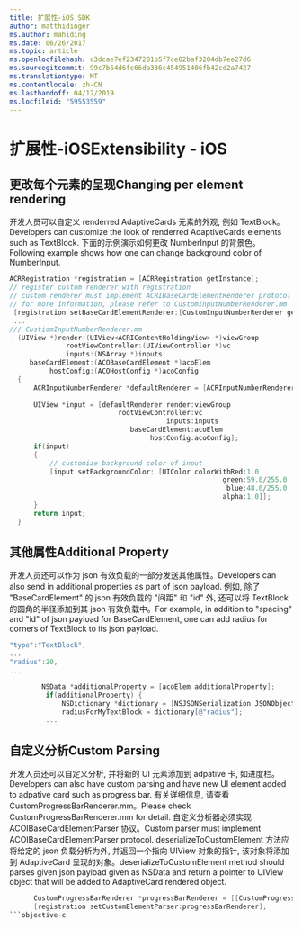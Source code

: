 ```yaml
---
title: 扩展性-iOS SDK
author: matthidinger
ms.author: mahiding
ms.date: 06/26/2017
ms.topic: article
ms.openlocfilehash: c3dcae7ef2347201b5f7ce02baf3204db7ee27d6
ms.sourcegitcommit: 99c7b64d6fc66da336c454951406fb42cd2a7427
ms.translationtype: MT
ms.contentlocale: zh-CN
ms.lasthandoff: 04/12/2019
ms.locfileid: "59553559"
---
```

# <a name="extensibility---ios"></a><span data-ttu-id="812ee-102">扩展性-iOS</span><span class="sxs-lookup"><span data-stu-id="812ee-102">Extensibility - iOS</span></span>

## <a name="changing-per-element-rendering"></a><span data-ttu-id="812ee-103">更改每个元素的呈现</span><span class="sxs-lookup"><span data-stu-id="812ee-103">Changing per element rendering</span></span>

<span data-ttu-id="812ee-104">开发人员可以自定义 renderred AdaptiveCards 元素的外观, 例如 TextBlock。</span><span class="sxs-lookup"><span data-stu-id="812ee-104">Developers can customize the look of renderred AdaptiveCards elements such as TextBlock.</span></span>
<span data-ttu-id="812ee-105">下面的示例演示如何更改 NumberInput 的背景色。</span><span class="sxs-lookup"><span data-stu-id="812ee-105">Following example shows how one can change background color of NumberInput.</span></span>

```objective-c
ACRRegistration *registration = [ACRRegistration getInstance];
// register custom renderer with registration
// custom renderer must implement ACRIBaseCardElementRenderer protocol
// for more information, please refer to CustomInputNumberRenderer.mm
 [registration setBaseCardElementRenderer:[CustomInputNumberRenderer getInstance] cardElementType:ACRNumberInput];
 ...
/// CustiomInputNumberRenderer.mm
- (UIView *)render:(UIView<ACRIContentHoldingView> *)viewGroup
              rootViewController:(UIViewController *)vc
              inputs:(NSArray *)inputs
     baseCardElement:(ACOBaseCardElement *)acoElem
          hostConfig:(ACOHostConfig *)acoConfig
  {
      ACRInputNumberRenderer *defaultRenderer = [ACRInputNumberRenderer getInstance];
 
      UIView *input = [defaultRenderer render:viewGroup
                           rootViewController:vc
                                       inputs:inputs
                              baseCardElement:acoElem
                                   hostConfig:acoConfig];
      if(input)
      {   
          // customize background color of input
          [input setBackgroundColor: [UIColor colorWithRed:1.0
                                                     green:59.0/255.0
                                                      blue:48.0/255.0
                                                     alpha:1.0]];
      }
      return input;
  }
  ```

 ## <a name="additional-property"></a><span data-ttu-id="812ee-106">其他属性</span><span class="sxs-lookup"><span data-stu-id="812ee-106">Additional Property</span></span>

 <span data-ttu-id="812ee-107">开发人员还可以作为 json 有效负载的一部分发送其他属性。</span><span class="sxs-lookup"><span data-stu-id="812ee-107">Developers can also send in additional properties as part of json payload.</span></span>
<span data-ttu-id="812ee-108">例如, 除了 "BaseCardElement" 的 json 有效负载的 "间距" 和 "id" 外, 还可以将 TextBlock 的圆角的半径添加到其 json 有效负载中。</span><span class="sxs-lookup"><span data-stu-id="812ee-108">For example, in addition to "spacing" and "id" of json payload for BaseCardElement, one can add radius for corners of TextBlock to its json payload.</span></span>

 ```objective-c
 "type":"TextBlock",
 ...
 "radius":20,
 ...
 ```

 ```objective-c
         NSData *additionalProperty = [acoElem additionalProperty];
          if(additionalProperty) {
              NSDictionary *dictionary = [NSJSONSerialization JSONObjectWithData:additionalProperty options:NSJSONReadingMutableLeaves error:nil];
              radiusForMyTextBlock = dictionary[@"radius"];
          ...
```
 ## <a name="custom-parsing"></a><span data-ttu-id="812ee-109">自定义分析</span><span class="sxs-lookup"><span data-stu-id="812ee-109">Custom Parsing</span></span>

<span data-ttu-id="812ee-110">开发人员还可以自定义分析, 并将新的 UI 元素添加到 adpative 卡, 如进度栏。</span><span class="sxs-lookup"><span data-stu-id="812ee-110">Developers can also have custom parsing and have new UI element added to adpative card such as progress bar.</span></span> <span data-ttu-id="812ee-111">有关详细信息, 请查看 CustomProgressBarRenderer.mm。</span><span class="sxs-lookup"><span data-stu-id="812ee-111">Please check CustomProgressBarRenderer.mm for detail.</span></span>
<span data-ttu-id="812ee-112">自定义分析器必须实现 ACOIBaseCardElementParser 协议。</span><span class="sxs-lookup"><span data-stu-id="812ee-112">Custom parser must implement ACOIBaseCardElementParser protocol.</span></span> <span data-ttu-id="812ee-113">deserializeToCustomElement 方法应将给定的 json 负载分析为外, 并返回一个指向 UIView 对象的指针, 该对象将添加到 AdaptiveCard 呈现的对象。</span><span class="sxs-lookup"><span data-stu-id="812ee-113">deserializeToCustomElement method should parses given json payload given as NSData and return a pointer to UIView object that will be added to AdaptiveCard rendered object.</span></span>

```objective-c
      CustomProgressBarRenderer *progressBarRenderer = [[CustomProgressBarRenderer alloc] init];
      [registration setCustomElementParser:progressBarRenderer];
```objective-c